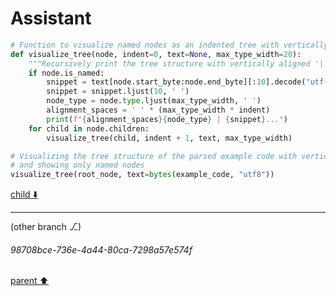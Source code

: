# Assistant

```python
# Function to visualize named nodes as an indented tree with vertically aligned "|" characters
def visualize_tree(node, indent=0, text=None, max_type_width=20):
    """Recursively print the tree structure with vertically aligned '|' characters."""
    if node.is_named:
        snippet = text[node.start_byte:node.end_byte][:10].decode("utf-8").replace("\n", "\\n")
        snippet = snippet.ljust(10, ' ')
        node_type = node.type.ljust(max_type_width, ' ')
        alignment_spaces = ' ' * (max_type_width * indent)
        print(f"{alignment_spaces}{node_type} | {snippet}...")
    for child in node.children:
        visualize_tree(child, indent + 1, text, max_type_width)

# Visualizing the tree structure of the parsed example code with vertically aligned '|' characters
# and showing only named nodes
visualize_tree(root_node, text=bytes(example_code, "utf8"))
```

[child ⬇️](#98708bce-736e-4a44-80ca-7298a57e574f)

---

(other branch ⎇)
###### 98708bce-736e-4a44-80ca-7298a57e574f
[parent ⬆️](#38cc4b94-780d-40a9-b7a2-e79296a41719)
